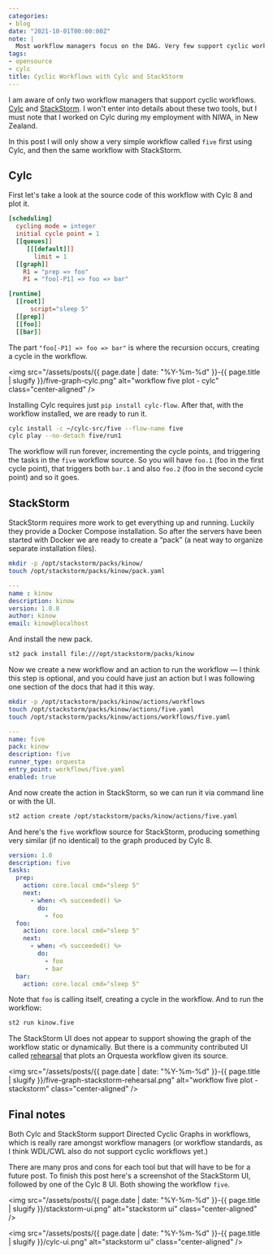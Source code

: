 ```yaml
---
categories:
- blog
date: "2021-10-01T00:00:00Z"
note: |
  Most workflow managers focus on the DAG. Very few support cyclic workflows.
tags:
- opensource
- cylc
title: Cyclic Workflows with Cylc and StackStorm
---
```


I am aware of only two workflow managers that support cyclic workflows.
[Cylc](https://cylc.github.io/) and [StackStorm](https://stackstorm.com/). I won't
enter into details about these two tools, but I must note that I worked on Cylc
during my employment with NIWA, in New Zealand.

In this post I will only show a very simple workflow called `five` first using
Cylc, and then the same workflow with StackStorm.

## Cylc

First let's take a look at the source code of this workflow with Cylc 8 and plot it.

```ini
[scheduling]
  cycling mode = integer
  initial cycle point = 1
  [[queues]]
     [[[default]]]
       limit = 1
  [[graph]]
    R1 = "prep => foo"
    P1 = "foo[-P1] => foo => bar"

[runtime]
  [[root]]
      script="sleep 5"
  [[prep]]
  [[foo]]
  [[bar]]
```

The part `"foo[-P1] => foo => bar"` is where the recursion occurs, creating
a cycle in the workflow.

<img src="/assets/posts/{{ page.date | date: "%Y-%m-%d" }}-{{ page.title | slugify }}/five-graph-cylc.png" alt="workflow five plot - cylc" class="center-aligned" />

Installing Cylc requires just `pip install cylc-flow`. After that, with the workflow
installed, we are ready to run it.

```bash
cylc install -c ~/cylc-src/five --flow-name five
cylc play --no-detach five/run1
```

The workflow will run forever, incrementing the cycle points, and triggering the tasks
in the `five` workflow source. So you will have `foo.1` (foo in the first cycle point),
that triggers both `bar.1` and also `foo.2` (foo in the second cycle point) and so it
goes.

## StackStorm

StackStorm requires more work to get everything up and running. Luckily they provide
a Docker Compose installation. So after the servers have been started with Docker
we are ready to create a “pack” (a neat way to organize separate installation files).

```bash
mkdir -p /opt/stackstorm/packs/kinow/
touch /opt/stackstorm/packs/kinow/pack.yaml
```

```yaml
---
name : kinow
description: kinow
version: 1.0.0
author: kinow
email: kinow@localhost
```

And install the new pack.

```bash
st2 pack install file:///opt/stackstorm/packs/kinow
```

Now we create a new workflow and an action to run the workflow — I think
this step is optional, and you could have just an action but I was following
one section of the docs that had it this way.

```bash
mkdir -p /opt/stackstorm/packs/kinow/actions/workflows
touch /opt/stackstorm/packs/kinow/actions/five.yaml
touch /opt/stackstorm/packs/kinow/actions/workflows/five.yaml
```

```yaml
---
name: five
pack: kinow
description: five
runner_type: orquesta
entry_point: workflows/five.yaml
enabled: true
```

And now create the action in StackStorm, so we can run it via command line
or with the UI.

```bash
st2 action create /opt/stackstorm/packs/kinow/actions/five.yaml 
```

And here's the `five` workflow source for StackStorm, producing something very
similar (if no identical) to the graph produced by Cylc 8.

```yaml
version: 1.0
description: five
tasks:
  prep:
    action: core.local cmd="sleep 5"
    next:
      - when: <% succeeded() %>
        do:
          - foo
  foo:
    action: core.local cmd="sleep 5"
    next:
      - when: <% succeeded() %>
        do:
          - foo
          - bar
  bar:
    action: core.local cmd="sleep 5"
```

Note that `foo` is calling itself, creating a cycle in the workflow. And to run the
workflow:

```bash
st2 run kinow.five
```

The StackStorm UI does not appear to support showing the graph of the workflow
static or dynamically. But there is a community contributed UI called
[rehearsal](https://github.com/trstruth/rehearsal/) that plots an Orquesta
workflow given its source.

<img src="/assets/posts/{{ page.date | date: "%Y-%m-%d" }}-{{ page.title | slugify }}/five-graph-stackstorm-rehearsal.png" alt="workflow five plot - stackstorm" class="center-aligned" />

## Final notes

Both Cylc and StackStorm support Directed Cyclic Graphs in workflows, which is
really rare amongst workflow managers (or workflow standards, as I think WDL/CWL
also do not support cyclic workflows yet.)

There are many pros and cons for each tool but that will have to be for a future
post. To finish this post here's a screenshot of the StackStorm UI, followed by
one of the Cylc 8 UI. Both showing the workflow `five`.

<img src="/assets/posts/{{ page.date | date: "%Y-%m-%d" }}-{{ page.title | slugify }}/stackstorm-ui.png" alt="stackstorm ui" class="center-aligned" />

<img src="/assets/posts/{{ page.date | date: "%Y-%m-%d" }}-{{ page.title | slugify }}/cylc-ui.png" alt="stackstorm ui" class="center-aligned" />
